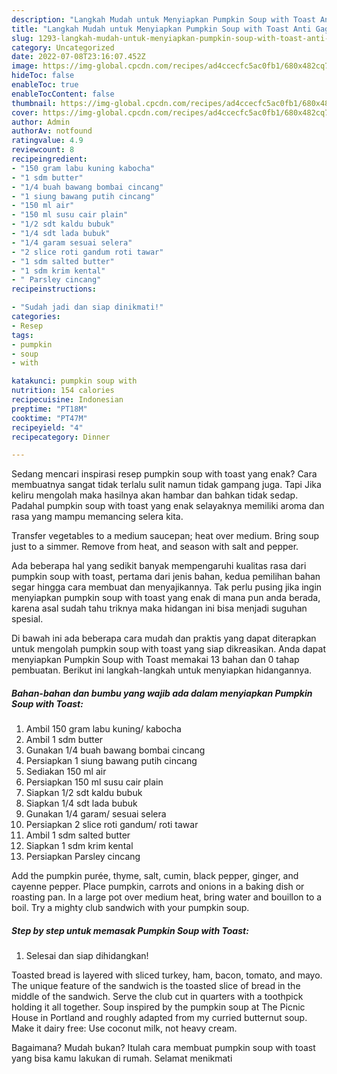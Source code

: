 ```yaml
---
description: "Langkah Mudah untuk Menyiapkan Pumpkin Soup with Toast Anti Gagal"
title: "Langkah Mudah untuk Menyiapkan Pumpkin Soup with Toast Anti Gagal"
slug: 1293-langkah-mudah-untuk-menyiapkan-pumpkin-soup-with-toast-anti-gagal
category: Uncategorized
date: 2022-07-08T23:16:07.452Z
image: https://img-global.cpcdn.com/recipes/ad4ccecfc5ac0fb1/680x482cq70/pumpkin-soup-with-toast-foto-resep-utama.jpg
hideToc: false
enableToc: true
enableTocContent: false
thumbnail: https://img-global.cpcdn.com/recipes/ad4ccecfc5ac0fb1/680x482cq70/pumpkin-soup-with-toast-foto-resep-utama.jpg
cover: https://img-global.cpcdn.com/recipes/ad4ccecfc5ac0fb1/680x482cq70/pumpkin-soup-with-toast-foto-resep-utama.jpg
author: Admin
authorAv: notfound
ratingvalue: 4.9
reviewcount: 8
recipeingredient:
- "150 gram labu kuning kabocha"
- "1 sdm butter"
- "1/4 buah bawang bombai cincang"
- "1 siung bawang putih cincang"
- "150 ml air"
- "150 ml susu cair plain"
- "1/2 sdt kaldu bubuk"
- "1/4 sdt lada bubuk"
- "1/4 garam sesuai selera"
- "2 slice roti gandum roti tawar"
- "1 sdm salted butter"
- "1 sdm krim kental"
- " Parsley cincang"
recipeinstructions:

- "Sudah jadi dan siap dinikmati!"
categories:
- Resep
tags:
- pumpkin
- soup
- with

katakunci: pumpkin soup with 
nutrition: 154 calories
recipecuisine: Indonesian
preptime: "PT18M"
cooktime: "PT47M"
recipeyield: "4"
recipecategory: Dinner

---
```



Sedang mencari inspirasi resep pumpkin soup with toast yang enak? Cara membuatnya sangat tidak terlalu sulit namun tidak gampang juga. Tapi Jika keliru mengolah maka hasilnya akan hambar dan bahkan tidak sedap. Padahal pumpkin soup with toast yang enak selayaknya memiliki aroma dan rasa yang mampu memancing selera kita.


Transfer vegetables to a medium saucepan; heat over medium. Bring soup just to a simmer. Remove from heat, and season with salt and pepper.

Ada beberapa hal yang sedikit banyak mempengaruhi kualitas rasa dari pumpkin soup with toast, pertama dari jenis bahan, kedua pemilihan bahan segar hingga cara membuat dan menyajikannya. Tak perlu pusing jika ingin menyiapkan pumpkin soup with toast yang enak di mana pun anda berada, karena asal sudah tahu triknya maka hidangan ini bisa menjadi suguhan spesial.


Di bawah ini ada beberapa cara mudah dan praktis yang dapat diterapkan untuk mengolah pumpkin soup with toast yang siap dikreasikan. Anda dapat menyiapkan Pumpkin Soup with Toast memakai 13 bahan dan 0 tahap pembuatan. Berikut ini langkah-langkah untuk menyiapkan hidangannya.

<!--inarticleads1-->

##### Bahan-bahan dan bumbu yang wajib ada dalam menyiapkan Pumpkin Soup with Toast:

1. Ambil 150 gram labu kuning/ kabocha
1. Ambil 1 sdm butter
1. Gunakan 1/4 buah bawang bombai cincang
1. Persiapkan 1 siung bawang putih cincang
1. Sediakan 150 ml air
1. Persiapkan 150 ml susu cair plain
1. Siapkan 1/2 sdt kaldu bubuk
1. Siapkan 1/4 sdt lada bubuk
1. Gunakan 1/4 garam/ sesuai selera
1. Persiapkan 2 slice roti gandum/ roti tawar
1. Ambil 1 sdm salted butter
1. Siapkan 1 sdm krim kental
1. Persiapkan  Parsley cincang


Add the pumpkin purée, thyme, salt, cumin, black pepper, ginger, and cayenne pepper. Place pumpkin, carrots and onions in a baking dish or roasting pan. In a large pot over medium heat, bring water and bouillon to a boil. Try a mighty club sandwich with your pumpkin soup. 

<!--inarticleads2-->

##### Step by step untuk memasak Pumpkin Soup with Toast:


1. Selesai dan siap dihidangkan!

Toasted bread is layered with sliced turkey, ham, bacon, tomato, and mayo. The unique feature of the sandwich is the toasted slice of bread in the middle of the sandwich. Serve the club cut in quarters with a toothpick holding it all together. Soup inspired by the pumpkin soup at The Picnic House in Portland and roughly adapted from my curried butternut soup. Make it dairy free: Use coconut milk, not heavy cream. 

Bagaimana? Mudah bukan? Itulah cara membuat pumpkin soup with toast yang bisa kamu lakukan di rumah. Selamat menikmati
